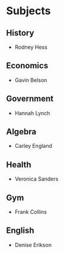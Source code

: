 # Subjects

## History

- Rodney Hess

## Economics

- Gavin Belson

## Government

- Hannah Lynch

## Algebra

- Carley England

## Health

- Veronica Sanders

## Gym

- Frank Collins

## English

- Denise Erikson
